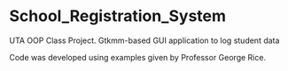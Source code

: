 # School_Registration_System
UTA OOP Class Project. Gtkmm-based GUI application to log student data

Code was developed using examples given by Professor George Rice.
